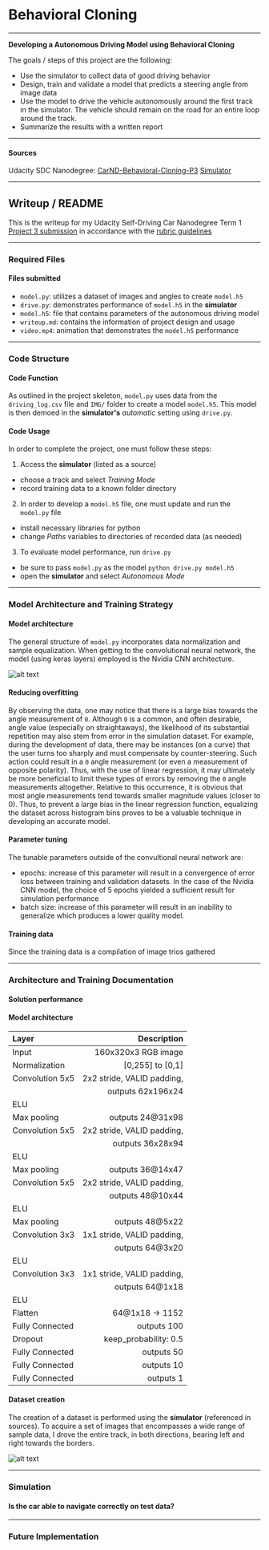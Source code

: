 # **Behavioral Cloning**

---

**Developing a Autonomous Driving Model using Behavioral Cloning**

The goals / steps of this project are the following:
* Use the simulator to collect data of good driving behavior 
* Design, train and validate a model that predicts a steering angle from image data
* Use the model to drive the vehicle autonomously around the first track in the simulator. The vehicle should remain on the road for an entire loop around the track.
* Summarize the results with a written report

---

[//]: # (Image References)

[image1]: ./images/figure_nvidiaCNNarchitecture.png "NVIDIA architecture"
[image2]: ./images/plot_anglesHist.png "Angle Equalization"
[image3]: ./images/plot_errorLoss.png "MSE vs Epochs"

#### Sources
Udacity SDC Nanodegree: [CarND-Behavioral-Cloning-P3](https://github.com/udacity/CarND-Behavioral-Cloning-P3)
[Simulator](https://github.com/udacity/self-driving-car-sim)

---

## Writeup / README

This is the writeup for my Udacity Self-Driving Car Nanodegree Term 1 [Project 3 submission](https://github.com/liangk7/CarND-Term1-Project3) in accordance with the [rubric guidelines](https://review.udacity.com/#!/rubrics/432/view)

---

### Required Files

#### Files submitted
- `model.py`:	utilizes a dataset of images and angles to create `model.h5`
- `drive.py`:	demonstrates performance of `model.h5` in the **simulator**
- `model.h5`:	file that contains parameters of the autonomous driving model
- `writeup.md`:	contains the information of project design and usage
- `video.mp4`:	animation that demonstrates the `model.h5` performance

---

### Code Structure

#### Code Function
As outlined in the project skeleton, `model.py` uses data from the `driving_log.csv` file and `IMG/` folder to create a model `model.h5`. This model is then demoed in the **simulator's** *automatic* setting using `drive.py`.

#### Code Usage
In order to complete the project, one must follow these steps:
1) Access the **simulator** (listed as a source)
- choose a track and select *Training Mode*
- record training data to a known folder directory
2) In order to develop a `model.h5` file, one must update and run the `model.py` file
- install necessary libraries for python
- change *Paths* variables to directories of recorded data (as needed)
3) To evaluate model performance, run `drive.py`
- be sure to pass `model.py` as the model `python drive.py model.h5`
- open the **simulator** and select *Autonomous Mode*

---

### Model Architecture and Training Strategy

#### Model architecture
The general structure of `model.py` incorporates data normalization and sample equalization. When getting to the convolutional neural network, the model (using  keras layers) employed is the Nvidia CNN architecture. 

![alt text][image1]


#### Reducing overfitting
By observing the data, one may notice that there is a large bias towards the angle measurement of `0`. Although `0` is a common, and often desirable, angle value (especially on straightaways), the likelihood of its substantial repetition may also stem from error in the simulation dataset. For example, during the development of data, there may be instances (on a curve) that the user turns too sharply and must compensate by counter-steering. Such action could result in a `0` angle measurement (or even a measurement of opposite polarity). Thus, with the use of linear regression, it may ultimately be more beneficial to limit these types of errors by removing the `0` angle measurements altogether.
Relative to this occurrence, it is obvious that most angle measurements tend towards smaller magnitude values (closer to 0). Thus, to prevent a large bias in the linear regression function, equalizing the dataset across histogram bins proves to be a valuable technique in developing an accurate model.

#### Parameter tuning
The tunable parameters outside of the convultional neural network are:
- epochs: increase of this parameter will result in a convergence of error loss between training and validation datasets. In the case of the Nvidia CNN model, the choice of 5 epochs yielded a sufficient result for simulation performance
- batch size: increase of this parameter will result in an inability to generalize which produces a lower quality model.

#### Training data
Since the training data is a compilation of image trios gathered 


---

### Architecture and Training Documentation

#### Solution performance


#### Model architecture

|  Layer			|  Description					|
|:------------------|------------------------------:|
|  Input			|  160x320x3 RGB image			|
|  Normalization 	|  [0,255] to [0,1]				|
|  Convolution 5x5	|  2x2 stride, VALID padding,	|
|					|	outputs 62x196x24			|
|  ELU 				|								|
|  Max pooling		|  outputs 24@31x98				|
|  Convolution 5x5	|  2x2 stride, VALID padding,	|
|					|	outputs 36x28x94			|
|  ELU 				|								|
|  Max pooling		|  outputs 36@14x47				|
|  Convolution 5x5	|  2x2 stride, VALID padding,	|
|					|	outputs 48@10x44			|
|  ELU 	 			|								|
|  Max pooling		|  outputs 48@5x22				|
|  Convolution 3x3	|  1x1 stride, VALID padding,	|
|					|	outputs 64@3x20				|
|  ELU 	 			|								|
|  Convolution 3x3	|  1x1 stride, VALID padding,	|
|					|	outputs 64@1x18				|
|  ELU 	 			|								|
|  Flatten			|  64@1x18 -> 1152				|
|  Fully Connected	|  outputs 100					|
|  Dropout			|  keep_probability: 0.5 		|
|  Fully Connected	|  outputs 50					|
|  Fully Connected	|  outputs 10					|
|  Fully Connected	|  outputs 1					|


#### Dataset creation
The creation of a dataset is performed using the **simulator** (referenced in sources). To acquire a set of images that encompasses a wide range of sample data, I drove the entire track, in both directions, bearing left and right towards the borders.

![alt text][image2]

---

### Simulation

#### Is the car able to navigate correctly on test data?



---

### Future Implementation


